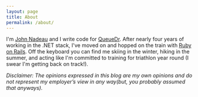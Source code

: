 ```yaml
---
layout: page
title: About
permalink: /about/
---
```

I'm [John Nadeau](http://johnnadeau.me) and I write code for [QueueDr](http://queuedr.com). 
After nearly four years of working in the .NET stack, I've moved on and hopped on the train with [Ruby on Rails](http://rubyonrails.org/).
Off the keyboard you can find me skiing in the winter, hiking in the summer, and 
acting like I'm committed to training for triathlon year round (I swear I'm getting
back on track!).

_Disclaimer: The opinions expressed in this blog are my own opinions and do not 
represent my employer’s view in any way(but, you probably assumed that anyways)._
